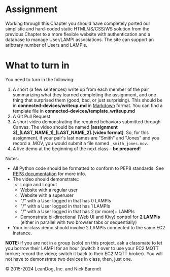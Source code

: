 # Assignment

Working through this Chapter you should have completely ported our simplistic and hard-coded static HTML/JS/CSS/WS solution from the previous Chapter to a more flexible website with authentication and a database to manage User/LAMPI associations.  The site can support an aribtrary number of Users and LAMPIs.

# What to turn in

You need to turn in the following:

1. A short (a few sentences) write up from each member of the pair summarizing what they learned completing the assignment, and one thing that surprised them (good, bad, or just surprising).  This should be in **connected-devices/writeup.md** in [Markdown](https://daringfireball.net/projects/markdown/) format.  You can find a template file in **connected-devices/template\_writeup.md**
2. A Git Pull Request
3. A short video demonstrating the required behaviors submitted through Canvas.  The video should be named **[assignment 3]_[LAST_NAME_1]\_[LAST_NAME_2].[video format]**.  So, for this assignment, if your pair's last names are "Smith" and "Jones" and you record a .MOV, you would submit a file named `_smith_jones.mov`.
4. A live demo at the beginning of the next class - **be prepared!**

Notes:

* All Python code should be formatted to conform to PEP8 standards. See [PEP8 documentation](https://pypi.python.org/pypi/pep8) for more info.
* The video should demonstrate::
    * Login and Logout
    * Website with a regular user
    * Website with a superuser
    * "/" with a User logged in that has 0 LAMPIs
    * "/" with a User logged in that has 1 LAMPIs
    * "/" with a User logged in that has 2 (or more)+ LAMPIs
    * Demonstrate bi-directional (Web UI and Kivy) control for **2 LAMPis** (either in parallel with two browser tabs or sequentially)
* Your in-class demo should involve 2 LAMPIs connected to the same EC2 instance.

**NOTE:** if you are not in a group (solo) on this project, ask a classmate to let you borrow their LAMPI for an hour (switch it over to use your EC2 MQTT broker; record the video; switch it back to their EC2 MQTT broker).  You will not have to demonstrate two devices in class, then, just one.


&copy; 2015-2024 LeanDog, Inc. and Nick Barendt

